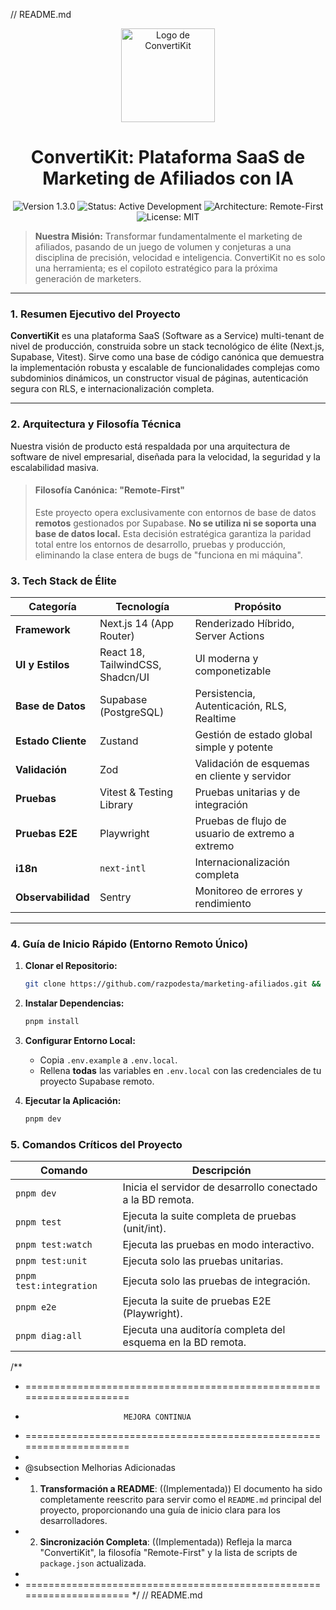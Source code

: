 // README.md
<p align="center">
  <a href="https://convertikit.com" target="_blank">
    <img src="https://raw.githubusercontent.com/razpodesta/marketing-afiliados/main/public/images/logo.png" alt="Logo de ConvertiKit" width="150"/>
  </a>
</p>

<h1 align="center">ConvertiKit: Plataforma SaaS de Marketing de Afiliados con IA</h1>

<p align="center">
  <img src="https://img.shields.io/badge/Version-1.3.0-blue.svg" alt="Version 1.3.0">
  <img src="https://img.shields.io/badge/Status-Active%20Development-green.svg" alt="Status: Active Development">
  <img src="https://img.shields.io/badge/Architecture-Remote--First-purple.svg" alt="Architecture: Remote-First">
  <img src="https://img.shields.io/badge/License-MIT-lightgrey.svg" alt="License: MIT">
</p>

> **Nuestra Misión:** Transformar fundamentalmente el marketing de afiliados, pasando de un juego de volumen y conjeturas a una disciplina de precisión, velocidad e inteligencia. ConvertiKit no es solo una herramienta; es el copiloto estratégico para la próxima generación de marketers.

---

### **1. Resumen Ejecutivo del Proyecto**

**ConvertiKit** es una plataforma SaaS (Software as a Service) multi-tenant de nivel de producción, construida sobre un stack tecnológico de élite (Next.js, Supabase, Vitest). Sirve como una base de código canónica que demuestra la implementación robusta y escalable de funcionalidades complejas como subdominios dinámicos, un constructor visual de páginas, autenticación segura con RLS, e internacionalización completa.

---

### **2. Arquitectura y Filosofía Técnica**

Nuestra visión de producto está respaldada por una arquitectura de software de nivel empresarial, diseñada para la velocidad, la seguridad y la escalabilidad masiva.

> #### **Filosofía Canónica: "Remote-First"**
>
> Este proyecto opera exclusivamente con entornos de base de datos **remotos** gestionados por Supabase. **No se utiliza ni se soporta una base de datos local.** Esta decisión estratégica garantiza la paridad total entre los entornos de desarrollo, pruebas y producción, eliminando la clase entera de bugs de "funciona en mi máquina".

### **3. Tech Stack de Élite**

| Categoría         | Tecnología                | Propósito                               |
| ----------------- | ------------------------- | --------------------------------------- |
| **Framework**     | Next.js 14 (App Router)   | Renderizado Híbrido, Server Actions     |
| **UI y Estilos**  | React 18, TailwindCSS, Shadcn/UI | UI moderna y componetizable             |
| **Base de Datos** | Supabase (PostgreSQL)     | Persistencia, Autenticación, RLS, Realtime |
| **Estado Cliente**| Zustand                   | Gestión de estado global simple y potente |
| **Validación**    | Zod                       | Validación de esquemas en cliente y servidor |
| **Pruebas**       | Vitest & Testing Library  | Pruebas unitarias y de integración      |
| **Pruebas E2E**   | Playwright                | Pruebas de flujo de usuario de extremo a extremo |
| **i18n**          | `next-intl`               | Internacionalización completa           |
| **Observabilidad**| Sentry                    | Monitoreo de errores y rendimiento      |

---

### **4. Guía de Inicio Rápido (Entorno Remoto Único)**

1.  **Clonar el Repositorio:**
    ```bash
    git clone https://github.com/razpodesta/marketing-afiliados.git && cd marketing-afiliados
    ```
2.  **Instalar Dependencias:**
    ```bash
    pnpm install
    ```
3.  **Configurar Entorno Local:**
    *   Copia `.env.example` a `.env.local`.
    *   Rellena **todas** las variables en `.env.local` con las credenciales de tu proyecto Supabase remoto.

4.  **Ejecutar la Aplicación:**
    ```bash
    pnpm dev
    ```

### **5. Comandos Críticos del Proyecto**

| Comando             | Descripción                                                              |
| ------------------- | ------------------------------------------------------------------------ |
| `pnpm dev`          | Inicia el servidor de desarrollo conectado a la BD remota.               |
| `pnpm test`         | Ejecuta la suite completa de pruebas (unit/int).                         |
| `pnpm test:watch`   | Ejecuta las pruebas en modo interactivo.                                 |
| `pnpm test:unit`    | Ejecuta solo las pruebas unitarias.                                      |
| `pnpm test:integration`| Ejecuta solo las pruebas de integración.                               |
| `pnpm e2e`          | Ejecuta la suite de pruebas E2E (Playwright).                            |
| `pnpm diag:all`     | Ejecuta una auditoría completa del esquema en la BD remota.              |

/**
 * =====================================================================
 *                           MEJORA CONTINUA
 * =====================================================================
 *
 * @subsection Melhorias Adicionadas
 * 1. **Transformación a README**: ((Implementada)) El documento ha sido completamente reescrito para servir como el `README.md` principal del proyecto, proporcionando una guía de inicio clara para los desarrolladores.
 * 2. **Sincronización Completa**: ((Implementada)) Refleja la marca "ConvertiKit", la filosofía "Remote-First" y la lista de scripts de `package.json` actualizada.
 *
 * =====================================================================
 */
// README.md
